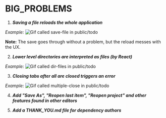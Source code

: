 # BIG_PROBLEMS

1. ***Saving a file reloads the whole application***

*Example:* ![Gif called save-file in public/todo](todo/save-file.gif)

**Note:** The save goes through without a problem, but the reload messes with the UX.

2. ***Lower level directories are interpreted as files (by React)***

*Example:* ![Gif called dir-files in public/todo](todo/dir-files.gif)

3. ***Closing tabs after all are closed triggers an error***

*Example:* ![Gif called multiple-close in public/todo](todo/multiple-close.gif)

4. ***Add "Save As", "Reopen last item", "Reopen project" and other features found in other editors***

5. ***Add a THANK_YOU.md file for dependency authors***
